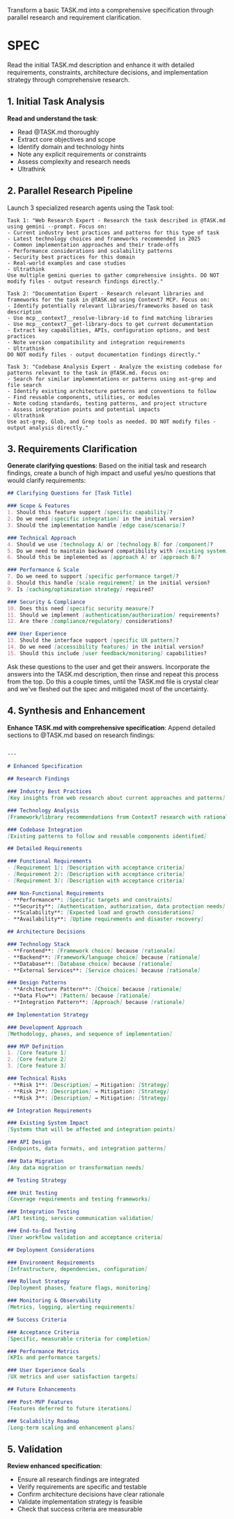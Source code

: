 Transform a basic TASK.md into a comprehensive specification through parallel research and requirement clarification.

# SPEC

Read the initial TASK.md description and enhance it with detailed requirements, constraints, architecture decisions, and implementation strategy through comprehensive research.

## 1. Initial Task Analysis

**Read and understand the task**:
- Read @TASK.md thoroughly
- Extract core objectives and scope
- Identify domain and technology hints
- Note any explicit requirements or constraints
- Assess complexity and research needs
- Ultrathink

## 2. Parallel Research Pipeline

Launch 3 specialized research agents using the Task tool:

```
Task 1: "Web Research Expert - Research the task described in @TASK.md using gemini --prompt. Focus on:
- Current industry best practices and patterns for this type of task
- Latest technology choices and frameworks recommended in 2025
- Common implementation approaches and their trade-offs
- Performance considerations and scalability patterns
- Security best practices for this domain
- Real-world examples and case studies
- Ultrathink
Use multiple gemini queries to gather comprehensive insights. DO NOT modify files - output research findings directly."

Task 2: "Documentation Expert - Research relevant libraries and frameworks for the task in @TASK.md using Context7 MCP. Focus on:
- Identify potentially relevant libraries/frameworks based on task description
- Use mcp__context7__resolve-library-id to find matching libraries
- Use mcp__context7__get-library-docs to get current documentation
- Extract key capabilities, APIs, configuration options, and best practices
- Note version compatibility and integration requirements
- Ultrathink
DO NOT modify files - output documentation findings directly."

Task 3: "Codebase Analysis Expert - Analyze the existing codebase for patterns relevant to the task in @TASK.md. Focus on:
- Search for similar implementations or patterns using ast-grep and file search
- Identify existing architecture patterns and conventions to follow
- Find reusable components, utilities, or modules
- Note coding standards, testing patterns, and project structure
- Assess integration points and potential impacts
- Ultrathink
Use ast-grep, Glob, and Grep tools as needed. DO NOT modify files - output analysis directly."
```

## 3. Requirements Clarification

**Generate clarifying questions**:
Based on the initial task and research findings, create a bunch of high impact and useful yes/no questions that would clarify requirements:

```markdown
## Clarifying Questions for [Task Title]

### Scope & Features
1. Should this feature support [specific capability]?
2. Do we need [specific integration] in the initial version?
3. Should the implementation handle [edge case/scenario]?

### Technical Approach
4. Should we use [technology A] or [technology B] for [component]?
5. Do we need to maintain backward compatibility with [existing system]?
6. Should this be implemented as [approach A] or [approach B]?

### Performance & Scale
7. Do we need to support [specific performance target]?
8. Should this handle [scale requirement] in the initial version?
9. Is [caching/optimization strategy] required?

### Security & Compliance
10. Does this need [specific security measure]?
11. Should we implement [authentication/authorization] requirements?
12. Are there [compliance/regulatory] considerations?

### User Experience
13. Should the interface support [specific UX pattern]?
14. Do we need [accessibility features] in the initial version?
15. Should this include [user feedback/monitoring] capabilities?
```

Ask these questions to the user and get their answers. Incorporate the answers into the TASK.md description, then rinse and repeat this process from the top. Do this a couple times, until the TASK.md file is crystal clear and we've fleshed out the spec and mitigated most of the uncertainty.

## 4. Synthesis and Enhancement

**Enhance TASK.md with comprehensive specification**:
Append detailed sections to @TASK.md based on research findings:

```markdown

---

# Enhanced Specification

## Research Findings

### Industry Best Practices
[Key insights from web research about current approaches and patterns]

### Technology Analysis
[Framework/library recommendations from Context7 research with rationale]

### Codebase Integration
[Existing patterns to follow and reusable components identified]

## Detailed Requirements

### Functional Requirements
- [Requirement 1]: [Description with acceptance criteria]
- [Requirement 2]: [Description with acceptance criteria]
- [Requirement 3]: [Description with acceptance criteria]

### Non-Functional Requirements
- **Performance**: [Specific targets and constraints]
- **Security**: [Authentication, authorization, data protection needs]
- **Scalability**: [Expected load and growth considerations]
- **Availability**: [Uptime requirements and disaster recovery]

## Architecture Decisions

### Technology Stack
- **Frontend**: [Framework choice] because [rationale]
- **Backend**: [Framework/language choice] because [rationale]
- **Database**: [Database choice] because [rationale]
- **External Services**: [Service choices] because [rationale]

### Design Patterns
- **Architecture Pattern**: [Choice] because [rationale]
- **Data Flow**: [Pattern] because [rationale]
- **Integration Pattern**: [Approach] because [rationale]

## Implementation Strategy

### Development Approach
[Methodology, phases, and sequence of implementation]

### MVP Definition
1. [Core feature 1]
2. [Core feature 2]
3. [Core feature 3]

### Technical Risks
- **Risk 1**: [Description] → Mitigation: [Strategy]
- **Risk 2**: [Description] → Mitigation: [Strategy]
- **Risk 3**: [Description] → Mitigation: [Strategy]

## Integration Requirements

### Existing System Impact
[Systems that will be affected and integration points]

### API Design
[Endpoints, data formats, and integration patterns]

### Data Migration
[Any data migration or transformation needs]

## Testing Strategy

### Unit Testing
[Coverage requirements and testing frameworks]

### Integration Testing
[API testing, service communication validation]

### End-to-End Testing
[User workflow validation and acceptance criteria]

## Deployment Considerations

### Environment Requirements
[Infrastructure, dependencies, configuration]

### Rollout Strategy
[Deployment phases, feature flags, monitoring]

### Monitoring & Observability
[Metrics, logging, alerting requirements]

## Success Criteria

### Acceptance Criteria
[Specific, measurable criteria for completion]

### Performance Metrics
[KPIs and performance targets]

### User Experience Goals
[UX metrics and user satisfaction targets]

## Future Enhancements

### Post-MVP Features
[Features deferred to future iterations]

### Scalability Roadmap
[Long-term scaling and enhancement plans]
```

## 5. Validation

**Review enhanced specification**:
- Ensure all research findings are integrated
- Verify requirements are specific and testable
- Confirm architecture decisions have clear rationale
- Validate implementation strategy is feasible
- Check that success criteria are measurable

